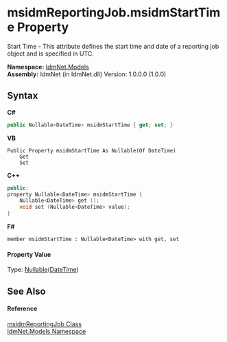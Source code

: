 # msidmReportingJob.msidmStartTime Property 
 

Start Time - This attribute defines the start time and date of a reporting job object and is specified in UTC.

**Namespace:**&nbsp;<a href="N_IdmNet_Models">IdmNet.Models</a><br />**Assembly:**&nbsp;IdmNet (in IdmNet.dll) Version: 1.0.0.0 (1.0.0)

## Syntax

**C#**<br />
``` C#
public Nullable<DateTime> msidmStartTime { get; set; }
```

**VB**<br />
``` VB
Public Property msidmStartTime As Nullable(Of DateTime)
	Get
	Set
```

**C++**<br />
``` C++
public:
property Nullable<DateTime> msidmStartTime {
	Nullable<DateTime> get ();
	void set (Nullable<DateTime> value);
}
```

**F#**<br />
``` F#
member msidmStartTime : Nullable<DateTime> with get, set

```


#### Property Value
Type: <a href="http://msdn2.microsoft.com/en-us/library/b3h38hb0" target="_blank">Nullable</a>(<a href="http://msdn2.microsoft.com/en-us/library/03ybds8y" target="_blank">DateTime</a>)

## See Also


#### Reference
<a href="T_IdmNet_Models_msidmReportingJob">msidmReportingJob Class</a><br /><a href="N_IdmNet_Models">IdmNet.Models Namespace</a><br />